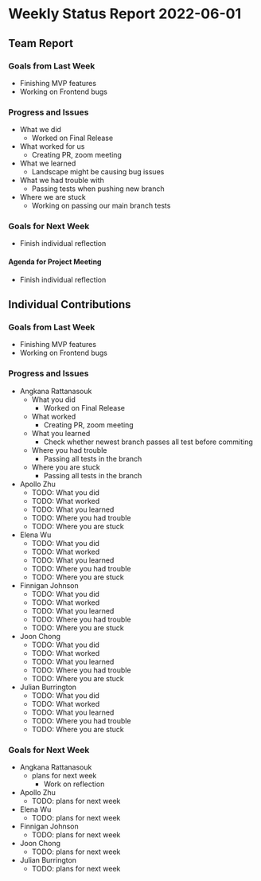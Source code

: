 # Weekly Status Report 2022-06-01

## Team Report

### Goals from Last Week

- Finishing MVP features
- Working on Frontend bugs

### Progress and Issues

- What we did
    - Worked on Final Release
- What worked for us
    - Creating PR, zoom meeting
- What we learned
    - Landscape might be causing bug issues
- What we had trouble with
    - Passing tests when pushing new branch
- Where we are stuck
    - Working on passing our main branch tests

### Goals for Next Week

- Finish individual reflection

#### Agenda for Project Meeting

- Finish individual reflection

## Individual Contributions

### Goals from Last Week

- Finishing MVP features
- Working on Frontend bugs

### Progress and Issues

- Angkana Rattanasouk
    - What you did
        - Worked on Final Release
    - What worked
        - Creating PR, zoom meeting
    - What you learned
        - Check whether newest branch passes all test before commiting 
    - Where you had trouble
        - Passing all tests in the branch
    - Where you are stuck
        - Passing all tests in the branch
- Apollo Zhu
    - TODO: What you did
    - TODO: What worked
    - TODO: What you learned
    - TODO: Where you had trouble
    - TODO: Where you are stuck
- Elena Wu
    - TODO: What you did
    - TODO: What worked
    - TODO: What you learned
    - TODO: Where you had trouble
    - TODO: Where you are stuck
- Finnigan Johnson
    - TODO: What you did
    - TODO: What worked
    - TODO: What you learned
    - TODO: Where you had trouble
    - TODO: Where you are stuck
- Joon Chong
    - TODO: What you did
    - TODO: What worked
    - TODO: What you learned
    - TODO: Where you had trouble
    - TODO: Where you are stuck
- Julian Burrington
    - TODO: What you did
    - TODO: What worked
    - TODO: What you learned
    - TODO: Where you had trouble
    - TODO: Where you are stuck

### Goals for Next Week

- Angkana Rattanasouk
    - plans for next week
        - Work on reflection
- Apollo Zhu
    - TODO: plans for next week
- Elena Wu
    - TODO: plans for next week
- Finnigan Johnson
    - TODO: plans for next week
- Joon Chong
    - TODO: plans for next week
- Julian Burrington
    - TODO: plans for next week
